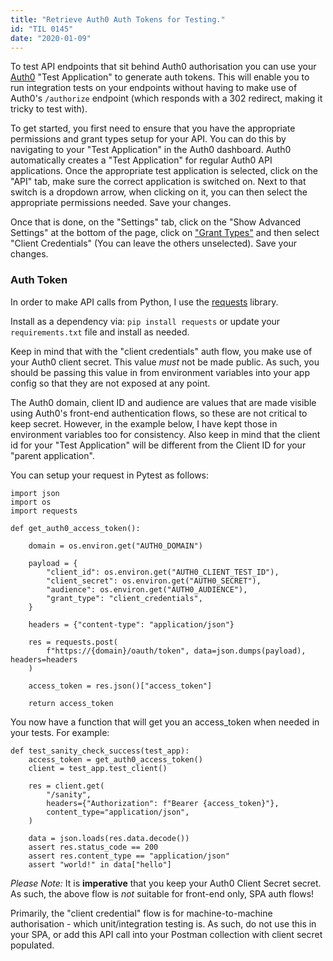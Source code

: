 ```yaml
---
title: "Retrieve Auth0 Auth Tokens for Testing."
id: "TIL 0145"
date: "2020-01-09"
---
```


To test API endpoints that sit behind Auth0 authorisation you can use your [Auth0](https://auth0.com/) "Test Application" to generate auth tokens. This will enable you to run integration tests on your endpoints without having to make use of Auth0's `/authorize` endpoint (which responds with a 302 redirect, making it tricky to test with). 

To get started, you first need to ensure that you have the appropriate permissions and grant types setup for your API. You can do this by navigating to your "Test Application" in the Auth0 dashboard. Auth0 automatically creates a "Test Application" for regular Auth0 API applications. Once the appropriate test application is selected, click on the "API" tab, make sure the correct application is switched on. Next to that switch is a dropdown arrow, when clicking on it, you can then select the appropriate permissions needed. Save your changes. 

Once that is done, on the "Settings" tab, click on the "Show Advanced Settings" at the bottom of the page, click on ["Grant Types"](https://auth0.com/docs/applications/reference/grant-types-available) and then select "Client Credentials" (You can leave the others unselected). Save your changes. 

### Auth Token

In order to make API calls from Python, I use the [requests](https://requests.readthedocs.io/en/master/) library. 

Install as a dependency via: `pip install requests` or update your `requirements.txt` file and install as needed.

Keep in mind that with the "client credentials" auth flow, you make use of your Auth0 client secret. This value *must* not be made public. As such, you should be passing this value in from environment variables into your app config so that they are not exposed at any point. 

The Auth0 domain, client ID and audience are values that are made visible using Auth0's front-end authentication flows, so these are not critical to keep secret. However, in the example below, I have kept those in environment variables too for consistency. Also keep in mind that the client id for your "Test Application" will be different from the Client ID for your "parent application".

You can setup your request in Pytest as follows: 

```
import json
import os
import requests

def get_auth0_access_token():

    domain = os.environ.get("AUTH0_DOMAIN")

    payload = {
        "client_id": os.environ.get("AUTH0_CLIENT_TEST_ID"),
        "client_secret": os.environ.get("AUTH0_SECRET"),
        "audience": os.environ.get("AUTH0_AUDIENCE"),
        "grant_type": "client_credentials",
    }

    headers = {"content-type": "application/json"}

    res = requests.post(
        f"https://{domain}/oauth/token", data=json.dumps(payload), headers=headers
    )

    access_token = res.json()["access_token"]

    return access_token
```

You now have a function that will get you an access_token when needed in your tests. For example: 

```
def test_sanity_check_success(test_app):
    access_token = get_auth0_access_token()
    client = test_app.test_client()

    res = client.get(
        "/sanity",
        headers={"Authorization": f"Bearer {access_token}"},
        content_type="application/json",
    )

    data = json.loads(res.data.decode())
    assert res.status_code == 200
    assert res.content_type == "application/json"
    assert "world!" in data["hello"]
```

*Please Note:* It is **imperative** that you keep your Auth0 Client Secret secret. As such, the above flow is *not* suitable for front-end only, SPA auth flows! 

Primarily, the "client credential" flow is for machine-to-machine authorisation - which unit/integration testing is. As such, do not use this in your SPA, or add this API call into your Postman collection with client secret populated.





